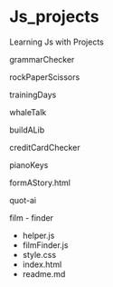 # Js_projects
Learning Js with Projects

grammarChecker

rockPaperScissors

trainingDays

whaleTalk

buildALib

creditCardChecker

pianoKeys

formAStory.html

quot-ai

film - finder
- helper.js
- filmFinder.js
- style.css
- index.html
- readme.md

  

